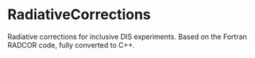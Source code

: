 # RadiativeCorrections
Radiative corrections for inclusive DIS experiments.  Based on the Fortran RADCOR code, fully converted to C++.
